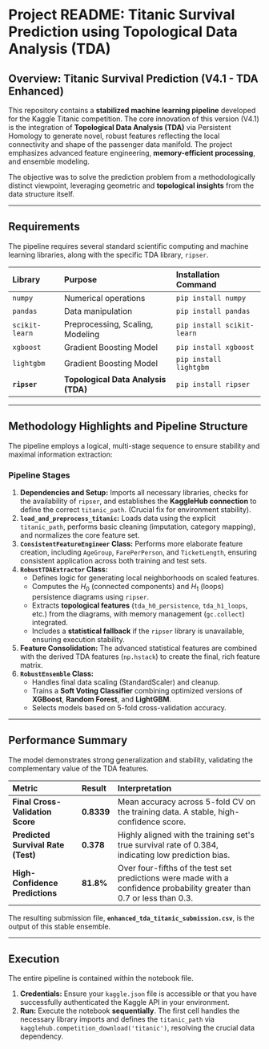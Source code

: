 # Project README: Titanic Survival Prediction using Topological Data Analysis (TDA)

## Overview: $\text{Titanic\ Survival\ Prediction\ (V4.1 \ - \ TDA\ Enhanced)}$

This repository contains a **stabilized machine learning pipeline** developed for the Kaggle Titanic competition. The core innovation of this version (V4.1) is the integration of **Topological Data Analysis (TDA)** via Persistent Homology to generate novel, robust features reflecting the local connectivity and shape of the passenger data manifold. The project emphasizes advanced feature engineering, **memory-efficient processing**, and ensemble modeling.

The objective was to solve the prediction problem from a methodologically distinct viewpoint, leveraging geometric and **topological insights** from the data structure itself.

---

## Requirements

The pipeline requires several standard scientific computing and machine learning libraries, along with the specific TDA library, `ripser`.

| Library | Purpose | Installation Command |
| :--- | :--- | :--- |
| `numpy` | Numerical operations | `pip install numpy` |
| `pandas` | Data manipulation | `pip install pandas` |
| `scikit-learn` | Preprocessing, Scaling, Modeling | `pip install scikit-learn` |
| `xgboost` | Gradient Boosting Model | `pip install xgboost` |
| `lightgbm` | Gradient Boosting Model | `pip install lightgbm` |
| **`ripser`** | **Topological Data Analysis (TDA)** | `pip install ripser` |

---

## Methodology Highlights and Pipeline Structure

The pipeline employs a logical, multi-stage sequence to ensure stability and maximal information extraction:

### **Pipeline Stages**

1.  **Dependencies and Setup:** Imports all necessary libraries, checks for the availability of `ripser`, and establishes the **KaggleHub connection** to define the correct `titanic_path`. (Crucial fix for environment stability).
2.  **`load_and_preprocess_titanic`:** Loads data using the explicit `titanic_path`, performs basic cleaning (imputation, category mapping), and normalizes the core feature set.
3.  **`ConsistentFeatureEngineer` Class:** Performs more elaborate feature creation, including `AgeGroup`, `FarePerPerson`, and `TicketLength`, ensuring consistent application across both training and test sets.
4.  **`RobustTDAExtractor` Class:**
    * Defines logic for generating local neighborhoods on scaled features.
    * Computes the $H_0$ (connected components) and $H_1$ (loops) persistence diagrams using `ripser`.
    * Extracts **topological features** (`tda_h0_persistence`, `tda_h1_loops`, etc.) from the diagrams, with memory management (`gc.collect`) integrated.
    * Includes a **statistical fallback** if the `ripser` library is unavailable, ensuring execution stability.
5.  **Feature Consolidation:** The advanced statistical features are combined with the derived TDA features (`np.hstack`) to create the final, rich feature matrix.
6.  **`RobustEnsemble` Class:**
    * Handles final data scaling (StandardScaler) and cleanup.
    * Trains a **Soft Voting Classifier** combining optimized versions of **XGBoost**, **Random Forest**, and **LightGBM**.
    * Selects models based on 5-fold cross-validation accuracy.

---

## Performance Summary

The model demonstrates strong generalization and stability, validating the complementary value of the TDA features.

| Metric | Result | Interpretation |
| :--- | :--- | :--- |
| **Final Cross-Validation Score** | **0.8339** | Mean accuracy across 5-fold CV on the training data. A stable, high-confidence score. |
| **Predicted Survival Rate (Test)** | **0.378** | Highly aligned with the training set's true survival rate of 0.384, indicating low prediction bias. |
| **High-Confidence Predictions** | **81.8%** | Over four-fifths of the test set predictions were made with a confidence probability greater than $0.7$ or less than $0.3$. |

The resulting submission file, **`enhanced_tda_titanic_submission.csv`**, is the output of this stable ensemble.

---

## Execution

The entire pipeline is contained within the notebook file.

1.  **Credentials:** Ensure your `kaggle.json` file is accessible or that you have successfully authenticated the Kaggle API in your environment.
2.  **Run:** Execute the notebook **sequentially**. The first cell handles the necessary library imports and defines the `titanic_path` via `kagglehub.competition_download('titanic')`, resolving the crucial data dependency.